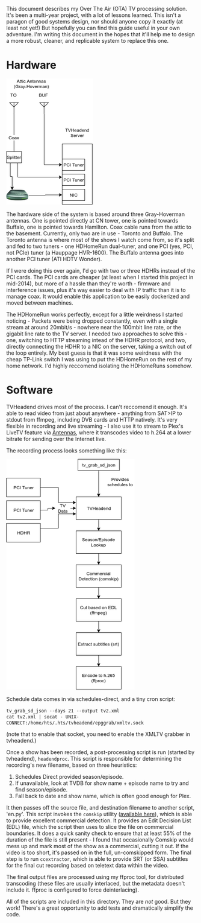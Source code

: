 This document describes my Over The Air (OTA) TV processing solution. It's been a multi-year project, with a lot of lessons learned. This isn't a paragon of good systems design, nor should anyone copy it exactly (at least not yet!) But hopefully you can find this guide useful in your own adventure. I'm writing this document in the hopes that it'll help me to design a more robust, cleaner, and replicable system to replace this one. 

Hardware
===

![Hardware Overview](./OTA_TV_HW_Arch.png)

The hardware side of the system is based around three Gray-Hoverman antennas. One is pointed directly at CN tower, one is pointed towards Buffalo, one is pointed towards Hamilton. Coax cable runs from the attic to the basement. Currently, only two are in use - Toronto and Buffalo. The Toronto antenna is where most of the shows I watch come from, so it's split and fed to two tuners - one HDHomeRun dual-tuner, and one PCI (yes, PCI, not PCIe) tuner (a Hauppage HVR-1600). The Buffalo antenna goes into another PCI tuner (ATI HDTV Wonder).

If I were doing this over again, I'd go with two or three HDHRs instead of the PCI cards. The PCI cards are cheaper (at least when I started this project in mid-2014), but more of a hassle than they're worth - firmware and interference issues, plus it's way easier to deal with IP traffic than it is to manage coax. It would enable this application to be easily dockerized and moved between machines.

The HDHomeRun works perfectly, except for a little weirdness I started noticing - Packets were being dropped constantly, even with a single stream at around 20mbit/s - nowhere near the 100mbit line rate, or the gigabit line rate to the TV server. I needed two approaches to solve this - one, switching to HTTP streaming intead of the HDHR protocol, and two, directly connecting the HDHR to a NIC on the server, taking a switch out of the loop entirely. My best guess is that it was some weirdness with the cheap TP-Link switch I was using to put the HDHomeRun on the rest of my home network. I'd highly reccomend isolating the HDHomeRuns somehow.


Software
===

TVHeadend drives most of the process. I can't reccomend it enough. It's able to read video from just about anywhere - anything from SAT>IP to stdout from ffmpeg, including DVB cards and HTTP natively. It's very flexible in recording and live streaming - I also use it to stream to Plex's LiveTV feature via [Antennas](https://github.com/TheJF/antennas), where it transcodes video to h.264 at a lower bitrate for sending over the Internet live.

The recording process looks something like this:

![Software Process Overview](./OTA_TV_Software_Arch.png)

Schedule data comes in via schedules-direct, and a tiny cron script:

```
tv_grab_sd_json --days 21 --output tv2.xml
cat tv2.xml | socat - UNIX-CONNECT:/home/hts/.hts/tvheadend/epggrab/xmltv.sock
```

(note that to enable that socket, you need to enable the XMLTV grabber in tvheadend.)

Once a show has been recorded, a post-processing script is run (started by tvheadend), `headendproc`. This script is responsible for determining the recording's new filename, based on three heuristics:

 1) Schedules Direct provided season/episode.
 2) If unavailable, look at TVDB for show name + episode name to try and find season/episode.
 3) Fall back to date and show name, which is often good enough for Plex.

It then passes off the source file, and destination filename to another script, 'en.py'. This script invokes the `comskip` utility ([available here](https://www.comskip.org/)), which is able to provide excellent commercial detection. It provides an Edit Decision List (EDL) file, which the script then uses to slice the file on commercial boundaries. It does a quick sanity check to ensure that at least 55% of the duration of the file is still present - I found that occasionally Comskip would mess up and mark most of the show as a commercial, cutting it out. If the video is too short, it's passed on in the full, un-comskipped form.
The final step is to run `ccextractor`, which is able to provide SRT (or SSA) subtitles for the final cut recording based on teletext data within the video.

The final output files are processed using my ffproc tool, for distributed transcoding (these files are usually interlaced, but the metadata doesn't include it. ffproc is configured to force deinterlacing).

All of the scripts are included in this directory. They are _not_ good. But they work! There's a great opportunity to add tests and dramatically simplify the code. 